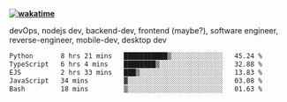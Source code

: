 **[![wakatime](https://wakatime.com/badge/user/87646243-158a-4241-a3cb-668e1fa2dbb8.svg)](https://wakatime.com/@87646243-158a-4241-a3cb-668e1fa2dbb8?style=plastic)**


devOps, nodejs dev, backend-dev, frontend (maybe?), software engineer, reverse-engineer, mobile-dev, desktop dev

<!--START_SECTION:waka-->

```txt
Python       8 hrs 21 mins   ███████████▒░░░░░░░░░░░░░   45.24 %
TypeScript   6 hrs 4 mins    ████████▒░░░░░░░░░░░░░░░░   32.88 %
EJS          2 hrs 33 mins   ███▒░░░░░░░░░░░░░░░░░░░░░   13.83 %
JavaScript   34 mins         ▓░░░░░░░░░░░░░░░░░░░░░░░░   03.08 %
Bash         18 mins         ▒░░░░░░░░░░░░░░░░░░░░░░░░   01.63 %
```

<!--END_SECTION:waka-->
